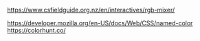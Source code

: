 https://www.csfieldguide.org.nz/en/interactives/rgb-mixer/

https://developer.mozilla.org/en-US/docs/Web/CSS/named-color
https://colorhunt.co/
